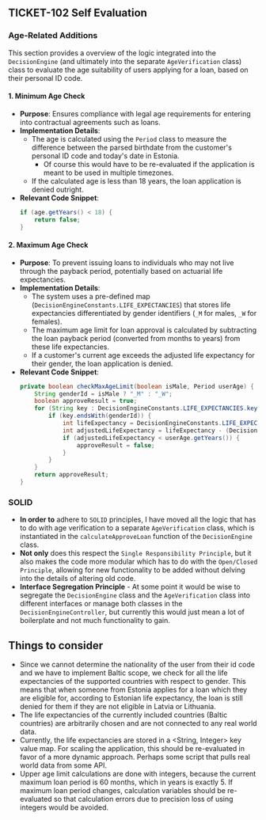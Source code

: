 
## TICKET-102 Self Evaluation

### Age-Related Additions 

This section provides a overview of the logic integrated into the `DecisionEngine` (and ultimately into the separate `AgeVerification` class) class to evaluate the age suitability of users applying for a loan, based on their personal ID code.

#### 1. Minimum Age Check
- **Purpose**: Ensures compliance with legal age requirements for entering into contractual agreements such as loans.
- **Implementation Details**:
    - The age is calculated using the `Period` class to measure the difference between the parsed birthdate from the customer's personal ID code and today's date in Estonia. 
      - Of course this would have to be re-evaluated if the application is meant to be used in multiple timezones.
    - If the calculated age is less than 18 years, the loan application is denied outright. 
- **Relevant Code Snippet**:
  ```java
  if (age.getYears() < 18) {
      return false;
  }

#### 2. Maximum Age Check
- **Purpose**: To prevent issuing loans to individuals who may not live through the payback period, potentially based on actuarial life expectancies.
- **Implementation Details**:
    - The system uses a pre-defined map (`DecisionEngineConstants.LIFE_EXPECTANCIES`) that stores life expectancies differentiated by gender identifiers (`_M` for males, `_W` for females).
    - The maximum age limit for loan approval is calculated by subtracting the loan payback period (converted from months to years) from these life expectancies.
    - If a customer's current age exceeds the adjusted life expectancy for their gender, the loan application is denied.
- **Relevant Code Snippet**:
  ```java
  private boolean checkMaxAgeLimit(boolean isMale, Period userAge) {
      String genderId = isMale ? "_M" : "_W";
      boolean approveResult = true;
      for (String key : DecisionEngineConstants.LIFE_EXPECTANCIES.keySet()) {
          if (key.endsWith(genderId)) {
              int lifeExpectancy = DecisionEngineConstants.LIFE_EXPECTANCIES.get(key);
              int adjustedLifeExpectancy = lifeExpectancy - (DecisionEngineConstants.MAXIMUM_LOAN_PERIOD / 12);
              if (adjustedLifeExpectancy < userAge.getYears()) {
                  approveResult = false;
              }
          }
      }
      return approveResult;
  }
  
### SOLID
- **In order to** adhere to `SOLID` principles, I have moved all the logic that has to do with age verification to a separate `AgeVerification` class, which is instantiated in the `calculateApproveLoan` function of the `DecisionEngine` class.
- **Not only** does this respect the `Single Responsibility Principle`, but it also makes the code more modular which has to do with the `Open/Closed Principle`, allowing for new functionality to be added without delving into the details of altering old code.
- **Interface Segregation Principle** - At some point it would be wise to segregate the `DecisionEngine` class and the `AgeVerification` class into different interfaces or manage both classes in the `DecisionEngineController`, but currently this would just mean a lot of boilerplate and not much functionality to gain.


## Things to consider
- Since we cannot determine the nationality of the user from their id code and we have to implement Baltic scope, we check for all the life expectancies of the supported countries with respect to gender. This means that when someone from Estonia applies for a loan which they are eligible for, according to Estonian life expectancy, the loan is still denied for them if they are not eligible in Latvia or Lithuania. 
- The life expectancies of the currently included countries (Baltic countries) are arbitrarily chosen and are not connected to any real world data.
- Currently, the life expectancies are stored in a <String, Integer> key value map. For scaling the application, this should be re-evaluated in favor of a more dynamic approach. Perhaps some script that pulls real world data from some API.
- Upper age limit calculations are done with integers, because the current maximum loan period is 60 months, which in years is exactly 5. If maximum loan period changes, calculation variables should be re-evaluated so that calculation errors due to precision loss of using integers would be avoided.